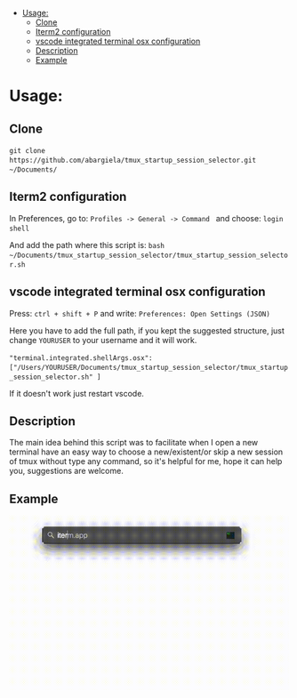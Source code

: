 - [Usage:](#usage)
  - [Clone](#clone)
  - [Iterm2 configuration](#iterm2-configuration)
  - [vscode integrated terminal osx configuration](#vscode-integrated-terminal-osx-configuration)
  - [Description](#description)
  - [Example](#example)



# Usage: 

## Clone
`git clone https://github.com/abargiela/tmux_startup_session_selector.git ~/Documents/`

## Iterm2 configuration

In Preferences, go to: `Profiles -> General -> Command ` and choose: `login shell`

And add the path where this script is: `bash ~/Documents/tmux_startup_session_selector/tmux_startup_session_selector.sh`

## vscode integrated terminal osx configuration

Press: `ctrl + shift + P` and write: `Preferences: Open Settings (JSON)` 

Here you have to add the full path, if you kept the suggested structure, just change `YOURUSER` to your username and it will work.

`"terminal.integrated.shellArgs.osx": ["/Users/YOURUSER/Documents/tmux_startup_session_selector/tmux_startup_session_selector.sh" ]`

If it doesn't work just restart vscode.


## Description

The main idea behind this script was to facilitate when I open a new terminal have an easy way to choose a new/existent/or skip a new session of tmux without type any command, so it's helpful for me, hope it can help you, suggestions are welcome.


## Example
![Alt Text](./iterm.gif)
